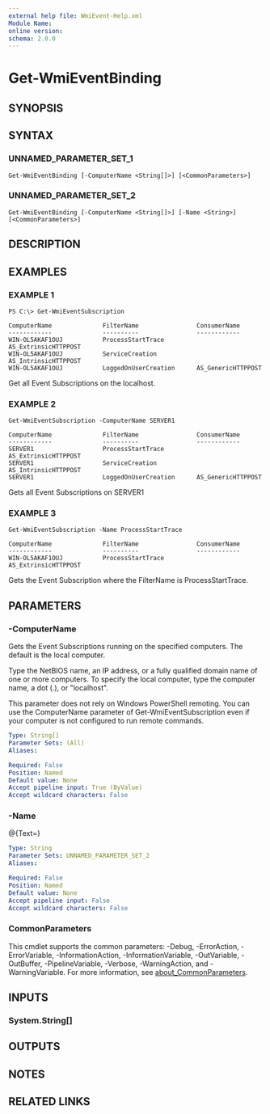 ```yaml
---
external help file: WmiEvent-Help.xml
Module Name:
online version:
schema: 2.0.0
---
```


# Get-WmiEventBinding

## SYNOPSIS

## SYNTAX

### UNNAMED_PARAMETER_SET_1
```
Get-WmiEventBinding [-ComputerName <String[]>] [<CommonParameters>]
```

### UNNAMED_PARAMETER_SET_2
```
Get-WmiEventBinding [-ComputerName <String[]>] [-Name <String>] [<CommonParameters>]
```

## DESCRIPTION

## EXAMPLES

### EXAMPLE 1
```
PS C:\> Get-WmiEventSubscription

ComputerName              FilterName                ConsumerName
------------              ----------                ------------
WIN-OL5AKAF1OUJ           ProcessStartTrace         AS_ExtrinsicHTTPPOST
WIN-OL5AKAF1OUJ           ServiceCreation           AS_IntrinsicHTTPPOST
WIN-OL5AKAF1OUJ           LoggedOnUserCreation      AS_GenericHTTPPOST
```

Get all Event Subscriptions on the localhost.

### EXAMPLE 2
```
Get-WmiEventSubscription -ComputerName SERVER1

ComputerName              FilterName                ConsumerName
------------              ----------                ------------
SERVER1                   ProcessStartTrace         AS_ExtrinsicHTTPPOST
SERVER1                   ServiceCreation           AS_IntrinsicHTTPPOST
SERVER1                   LoggedOnUserCreation      AS_GenericHTTPPOST
```

Gets all Event Subscriptions on SERVER1

### EXAMPLE 3
```
Get-WmiEventSubscription -Name ProcessStartTrace

ComputerName              FilterName                ConsumerName
------------              ----------                ------------
WIN-OL5AKAF1OUJ           ProcessStartTrace         AS_ExtrinsicHTTPPOST
```

Gets the Event Subscription where the FilterName is ProcessStartTrace.

## PARAMETERS

### -ComputerName
Gets the Event Subscriptions running on the specified computers.
The default is the local computer.

Type the NetBIOS name, an IP address, or a fully qualified domain name of one or more computers.
To specify the local computer, type the computer name, a dot (.), or "localhost".

This parameter does not rely on Windows PowerShell remoting.
You can use the ComputerName parameter of Get-WmiEventSubscription even if your computer is not configured to run remote commands.

```yaml
Type: String[]
Parameter Sets: (All)
Aliases:

Required: False
Position: Named
Default value: None
Accept pipeline input: True (ByValue)
Accept wildcard characters: False
```

### -Name
@{Text=}

```yaml
Type: String
Parameter Sets: UNNAMED_PARAMETER_SET_2
Aliases:

Required: False
Position: Named
Default value: None
Accept pipeline input: False
Accept wildcard characters: False
```

### CommonParameters
This cmdlet supports the common parameters: -Debug, -ErrorAction, -ErrorVariable, -InformationAction, -InformationVariable, -OutVariable, -OutBuffer, -PipelineVariable, -Verbose, -WarningAction, and -WarningVariable. For more information, see [about_CommonParameters](http://go.microsoft.com/fwlink/?LinkID=113216).

## INPUTS

### System.String[]
## OUTPUTS

## NOTES

## RELATED LINKS
